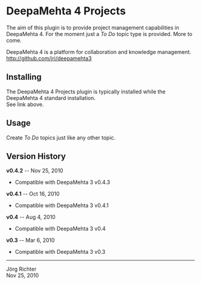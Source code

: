 
DeepaMehta 4 Projects
=====================

The aim of this plugin is to provide project management capabilities in DeepaMehta 4. For the moment just a *To Do* topic type is provided. More to come.

DeepaMehta 4 is a platform for collaboration and knowledge management.  
<http://github.com/jri/deepamehta3>


Installing
----------

The DeepaMehta 4 Projects plugin is typically installed while the DeepaMehta 4 standard installation.  
See link above.


Usage
-----

Create *To Do* topics just like any other topic.


Version History
---------------

**v0.4.2** -- Nov 25, 2010

* Compatible with DeepaMehta 3 v0.4.3

**v0.4.1** -- Oct 16, 2010

* Compatible with DeepaMehta 3 v0.4.1

**v0.4** -- Aug 4, 2010

* Compatible with DeepaMehta 3 v0.4

**v0.3** -- Mar 6, 2010

* Compatible with DeepaMehta 3 v0.3


------------
Jörg Richter  
Nov 25, 2010
